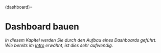(dashboard)=
# Dashboard bauen

*In diesem Kapitel werden Sie durch den Aufbau eines Dashboards geführt. Wie bereits im [Intro](intro) erwähnt, ist dies sehr aufwendig.*